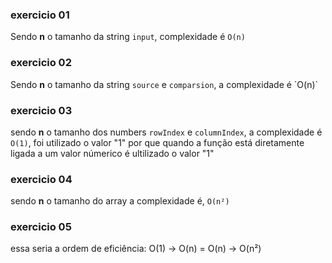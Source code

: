 ### exercicio 01
Sendo **n** o tamanho da string `input`, complexidade é `O(n)`

### exercicio 02
Sendo **n** o tamanho da string `source` e `comparsion`, a complexidade é ´O(n)`

### exercicio 03 
sendo **n** o tamanho dos numbers `rowIndex` e `columnIndex`, a complexidade é `O(1)`, foi utilizado o valor "1" por que quando a função está diretamente ligada a um valor númerico é ultilizado o valor "1"

### exercicio 04
sendo **n** o tamanho do array a complexidade é, `O(n²)`

### exercicio 05
essa seria a ordem de eficiência: O(1) -> O(n) = O(n) -> O(n²)